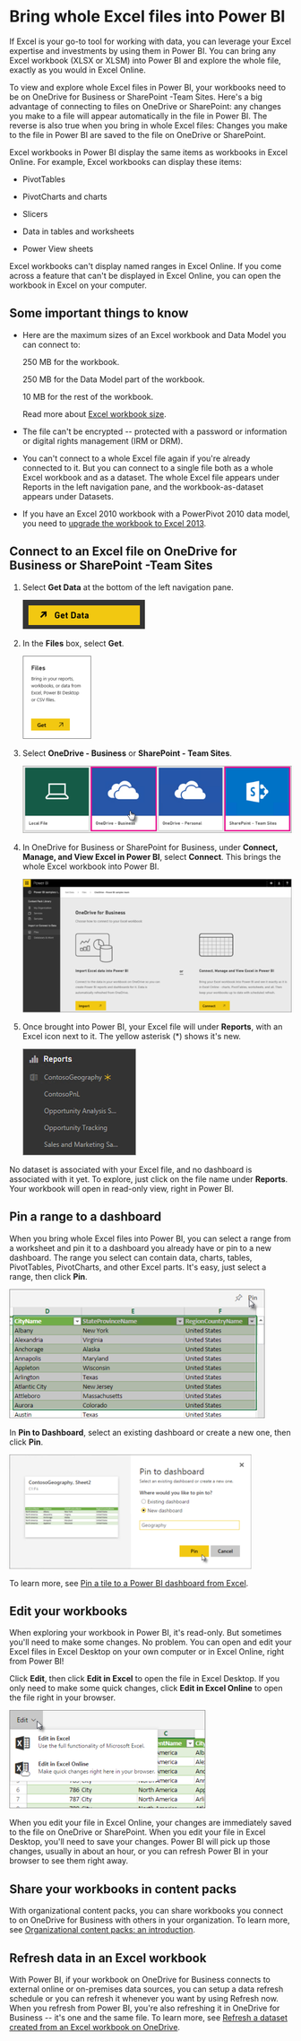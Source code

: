 <properties
   pageTitle="Bring whole Excel files into Power BI"
   description="Learn how to bring whole Excel files into Power BI"
   services="powerbi"
   documentationCenter=""
   authors="Minewiskan"
   manager="mblythe"
   editor=""
   tags=""/>

<tags
   ms.service="powerbi"
   ms.devlang="NA"
   ms.topic="article"
   ms.tgt_pltfrm="NA"
   ms.workload="powerbi"
   ms.date="12/14/2015"
   ms.author="owend"/>
# Bring whole Excel files into Power BI

If Excel is your go-to tool for working with data, you can leverage your Excel expertise and investments by using them in Power BI. You can bring any Excel workbook (XLSX or XLSM) into Power BI and explore the whole file, exactly as you would in Excel Online.

To view and explore whole Excel files in Power BI, your workbooks need to be on OneDrive for Business or SharePoint -Team Sites. Here's a big advantage of connecting to files on OneDrive or SharePoint: any changes you make to a file will appear automatically in the file in Power BI. The reverse is also true when you bring in whole Excel files: Changes you make to the file in Power BI are saved to the file on OneDrive or SharePoint.

Excel workbooks in Power BI display the same items as workbooks in Excel Online. For example, Excel workbooks can display these items:

-   PivotTables

-   PivotCharts and charts

-   Slicers

-   Data in tables and worksheets  

-   Power View sheets

Excel workbooks can't display named ranges in Excel Online. If you come across a feature that can't be displayed in Excel Online, you can open the workbook in Excel on your computer.

## Some important things to know

-   Here are the maximum sizes of an Excel workbook and Data Model you can connect to:

    250 MB for the workbook.

    250 MB for the Data Model part of the workbook. 

    10 MB for the rest of the workbook.

    Read more about [Excel workbook size](powerbi-reduce-the-size-of-an-excel-workbook.md).

-   The file can't be encrypted -- protected with a password or information or digital rights management (IRM or DRM).

-   You can't connect to a whole Excel file again if you're already connected to it. But you can connect to a single file both as a whole Excel workbook and as a dataset. The whole Excel file appears under Reports in the left navigation pane, and the workbook-as-dataset appears under Datasets.

-   If you have an Excel 2010 workbook with a PowerPivot 2010 data model, you need to [upgrade the workbook to Excel 2013](https://support.office.com/article/Upgrade-Power-Pivot-Data-Models-to-Excel-2013-c66578cb-74d5-43ae-a474-5a01be5db439).


## Connect to an Excel file on OneDrive for Business or SharePoint -Team Sites

1.  Select **Get Data** at the bottom of the left navigation pane. 

    ![](media/powerbi-bring-in-whole-excel-files/PBI_GetData.png)

2.  In the **Files** box, select **Get**.

    ![](media/powerbi-bring-in-whole-excel-files/PBI_GetFiles.png)

3.  Select **OneDrive - Business** or **SharePoint - Team Sites**.

    ![](media/powerbi-bring-in-whole-excel-files/PBI_GetFilesLocalOneDriveEtc..png)

4.  In OneDrive for Business or SharePoint for Business, under **Connect, Manage, and View Excel in Power BI**, select **Connect**. This brings the whole Excel workbook into Power BI.

    ![](media/powerbi-bring-in-whole-excel-files/PBI_ImportExcelDataOrWhole.png)

5.  Once brought into Power BI, your Excel file will under **Reports**, with an Excel icon next to it. The yellow asterisk (\*) shows it's new.

    ![](media/powerbi-bring-in-whole-excel-files/PBI_XLFF_LeftNav.png)

  No dataset is associated with your Excel file, and no dashboard is associated with it yet. To explore, just click on the file name under **Reports**. Your workbook will open in read-only view, right in Power BI.

## Pin a range to a dashboard
When you bring whole Excel files into Power BI, you can select a range from a worksheet and pin it to a dashboard you already have or pin to a new dashboard. The range you select can contain data, charts, tables, PivotTables, PivotCharts, and other Excel parts.
It's easy, just select a range, then click **Pin**.

![](media/powerbi-bring-in-whole-excel-files/PBI_PinRange.png)

In **Pin to Dashboard**, select an existing dashboard or create a new one, then click **Pin**.

![](media/powerbi-bring-in-whole-excel-files/PBI_PinToDashboard.png)

To learn more, see [Pin a tile to a Power BI dashboard from Excel](powerbi-service-pin-a-tile-to-a-dashboard-from-excel.md).

## Edit your workbooks
When exploring your workbook in Power BI, it's read-only. But sometimes you'll need to make some changes. No problem. You can open and edit your Excel files in Excel Desktop on your own computer or in Excel Online, right from Power BI!

Click **Edit**, then click **Edit in Excel** to open the file in Excel Desktop. If you only need to make some quick changes, click **Edit in Excel Online** to open the file right in your browser.

![](media/powerbi-bring-in-whole-excel-files/PBI_EditInExcel.png)

When you edit your file in Excel Online, your changes are immediately saved to the file on OneDrive or SharePoint. When you edit your file in Excel Desktop, you'll need to save your changes. Power BI will pick up those changes, usually in about an hour, or you can refresh Power BI in your browser to see them right away.


## Share your workbooks in content packs
With organizational content packs, you can share workbooks you connect to on OneDrive for Business with others in your organization. To learn more, see [Organizational content packs: an introduction](powerbi-service-organizational-content-packs-introduction.md).

## Refresh data in an Excel workbook

With Power BI, if your workbook on OneDrive for Business connects to external online or on-premises data sources, you can setup a data refresh schedule or you can refresh it whenever you want by using Refresh now. When you refresh from Power BI, you're also refreshing it in OneDrive for Business -- it's one and the same file. To learn more, see [Refresh a dataset created from an Excel workbook on OneDrive](powerbi-refresh-excel-file-onedrive.md).
